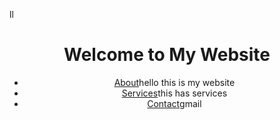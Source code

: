 ll<!DOCTYPE html>
<html lang="en">
<head>
    <meta charset="UTF-8">
    <meta name="viewport" content="width=device-width, initial-scale=1.0">
    <meta name="description" content="Welcome to my startup website">
   
  
</head>
<body>
    <header>
        <h1>Welcome to My Website</h1>
        <nav>
            <ul>
                <li><a href="#about">About</a>hello this is my website </li>
                <li><a href="#services">Services</a>this has services</li>
                <li><a href="#contact">Contact</a>gmail</li>
            </ul>
        </nav>
    </header>

  
</body>
</html>


